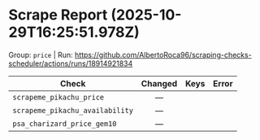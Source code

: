 # Scrape Report (2025-10-29T16:25:51.978Z)

Group: `price`  |  Run: https://github.com/AlbertoRoca96/scraping-checks-scheduler/actions/runs/18914921834

| Check | Changed | Keys | Error |
|---|:---:|:--|:--|
| `scrapeme_pikachu_price` | — |  |  |
| `scrapeme_pikachu_availability` | — |  |  |
| `psa_charizard_price_gem10` | — |  |  |
